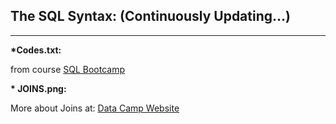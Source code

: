 ## The SQL Syntax: (Continuously Updating...)

<hr>

<strong> *Codes.txt:</strong>

from course <a href="https://www.udemy.com/course/the-complete-sql-bootcamp/" target="_blank">SQL Bootcamp</a>


<strong>* JOINS.png:</strong>

More about Joins at: <a href="https://www.datacamp.com/community/tutorials/introduction-to-sql-joins" target="_blank">Data Camp Website</a>
